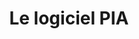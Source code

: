 ---
title: Le logiciel PIA
layout: index-lab
project: pia-back
permalink: documentation-labs/pia-back/
index: true
url: https://github.com/CQEN-QDCE/pia-back.git
---